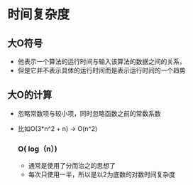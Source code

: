 # 时间复杂度

## 大O符号

- 他表示一个算法的运行时间与输入该算法的数据之间的关系，
- 但是它并不表示具体的运行时间而是表示运行时间的一个趋势



## 大O的计算

- 忽略常数项与较小项，同时忽略函数之前的常数系数

- 比如O(3*n^2 + n) -> O(n^2)

  ### O( log（n）)

  - 通常是使用了分而治之的思想了
  - 每次只使用一半，所以是以2为底数的对数时间复杂度

​	